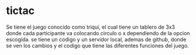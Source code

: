 # tictac
Se tiene el juego conocido como triqui, el cual tiene un tablero de 3x3 donde cada participante va colocando circulo o x dependiendo de la opcion escogida. se tiene un codigo y un servidor local, ademas de github, donde se ven los cambios y el codigo que tiene las diferentes funciones del juego.
